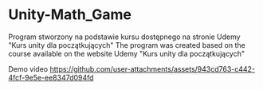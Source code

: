 # Unity-Math_Game

Program stworzony na podstawie kursu dostępnego na stronie Udemy "Kurs unity dla początkujących"
The program was created based on the course available on the website Udemy "Kurs unity dla początkujących"


Demo video
https://github.com/user-attachments/assets/943cd763-c442-4fcf-9e5e-ee8347d094fd
